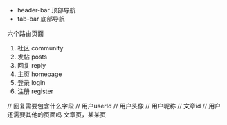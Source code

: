 - header-bar 顶部导航
- tab-bar 底部导航

六个路由页面
1. 社区 community
2. 发帖 posts
3. 回复 reply
4. 主页 homepage
5. 登录 login
6. 注册 register


// 回复需要包含什么字段
// 用户userId
// 用户头像
// 用户昵称
// 文章id
// 用户
还需要其他的页面吗
文章页，某某页